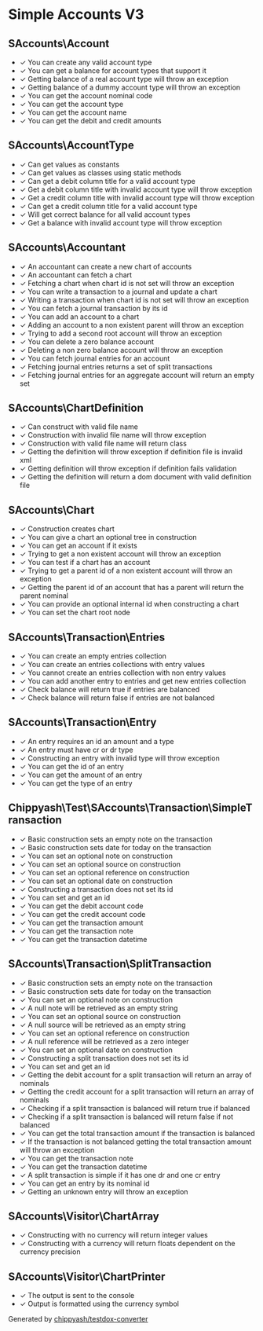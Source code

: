 # Simple Accounts V3

## SAccounts\Account

*  ✓ You can create any valid account type
*  ✓ You can get a balance for account types that support it
*  ✓ Getting balance of a real account type will throw an exception
*  ✓ Getting balance of a dummy account type will throw an exception
*  ✓ You can get the account nominal code
*  ✓ You can get the account type
*  ✓ You can get the account name
*  ✓ You can get the debit and credit amounts

## SAccounts\AccountType

*  ✓ Can get values as constants
*  ✓ Can get values as classes using static methods
*  ✓ Can get a debit column title for a valid account type
*  ✓ Get a debit column title with invalid account type will throw exception
*  ✓ Get a credit column title with invalid account type will throw exception
*  ✓ Can get a credit column title for a valid account type
*  ✓ Will get correct balance for all valid account types
*  ✓ Get a balance with invalid account type will throw exception

## SAccounts\Accountant

*  ✓ An accountant can create a new chart of accounts
*  ✓ An accountant can fetch a chart
*  ✓ Fetching a chart when chart id is not set will throw an exception
*  ✓ You can write a transaction to a journal and update a chart
*  ✓ Writing a transaction when chart id is not set will throw an exception
*  ✓ You can fetch a journal transaction by its id
*  ✓ You can add an account to a chart
*  ✓ Adding an account to a non existent parent will throw an exception
*  ✓ Trying to add a second root account will throw an exception
*  ✓ You can delete a zero balance account
*  ✓ Deleting a non zero balance account will throw an exception
*  ✓ You can fetch journal entries for an account
*  ✓ Fetching journal entries returns a set of split transactions
*  ✓ Fetching journal entries for an aggregate account will return an empty set

## SAccounts\ChartDefinition

*  ✓ Can construct with valid file name
*  ✓ Construction with invalid file name will throw exception
*  ✓ Construction with valid file name will return class
*  ✓ Getting the definition will throw exception if definition file is invalid xml
*  ✓ Getting definition will throw exception if definition fails validation
*  ✓ Getting the definition will return a dom document with valid definition file

## SAccounts\Chart

*  ✓ Construction creates chart
*  ✓ You can give a chart an optional tree in construction
*  ✓ You can get an account if it exists
*  ✓ Trying to get a non existent account will throw an exception
*  ✓ You can test if a chart has an account
*  ✓ Trying to get a parent id of a non existent account will throw an exception
*  ✓ Getting the parent id of an account that has a parent will return the parent nominal
*  ✓ You can provide an optional internal id when constructing a chart
*  ✓ You can set the chart root node

## SAccounts\Transaction\Entries

*  ✓ You can create an empty entries collection
*  ✓ You can create an entries collections with entry values
*  ✓ You cannot create an entries collection with non entry values
*  ✓ You can add another entry to entries and get new entries collection
*  ✓ Check balance will return true if entries are balanced
*  ✓ Check balance will return false if entries are not balanced

## SAccounts\Transaction\Entry

*  ✓ An entry requires an id an amount and a type
*  ✓ An entry must have cr or dr type
*  ✓ Constructing an entry with invalid type will throw exception
*  ✓ You can get the id of an entry
*  ✓ You can get the amount of an entry
*  ✓ You can get the type of an entry

## Chippyash\Test\SAccounts\Transaction\SimpleTransaction

*  ✓ Basic construction sets an empty note on the transaction
*  ✓ Basic construction sets date for today on the transaction
*  ✓ You can set an optional note on construction
*  ✓ You can set an optional source on construction
*  ✓ You can set an optional reference on construction
*  ✓ You can set an optional date on construction
*  ✓ Constructing a transaction does not set its id
*  ✓ You can set and get an id
*  ✓ You can get the debit account code
*  ✓ You can get the credit account code
*  ✓ You can get the transaction amount
*  ✓ You can get the transaction note
*  ✓ You can get the transaction datetime

## SAccounts\Transaction\SplitTransaction

*  ✓ Basic construction sets an empty note on the transaction
*  ✓ Basic construction sets date for today on the transaction
*  ✓ You can set an optional note on construction
*  ✓ A null note will be retrieved as an empty string
*  ✓ You can set an optional source on construction
*  ✓ A null source will be retrieved as an empty string
*  ✓ You can set an optional reference on construction
*  ✓ A null reference will be retrieved as a zero integer
*  ✓ You can set an optional date on construction
*  ✓ Constructing a split transaction does not set its id
*  ✓ You can set and get an id
*  ✓ Getting the debit account for a split transaction will return an array of nominals
*  ✓ Getting the credit account for a split transaction will return an array of nominals
*  ✓ Checking if a split transaction is balanced will return true if balanced
*  ✓ Checking if a split transaction is balanced will return false if not balanced
*  ✓ You can get the total transaction amount if the transaction is balanced
*  ✓ If the transaction is not balanced getting the total transaction amount will throw an exception
*  ✓ You can get the transaction note
*  ✓ You can get the transaction datetime
*  ✓ A split transaction is simple if it has one dr and one cr entry
*  ✓ You can get an entry by its nominal id
*  ✓ Getting an unknown entry will throw an exception

## SAccounts\Visitor\ChartArray

*  ✓ Constructing with no currency will return integer values
*  ✓ Constructing with a currency will return floats dependent on the currency precision

## SAccounts\Visitor\ChartPrinter

*  ✓ The output is sent to the console
*  ✓ Output is formatted using the currency symbol


Generated by [chippyash/testdox-converter](https://github.com/chippyash/Testdox-Converter)